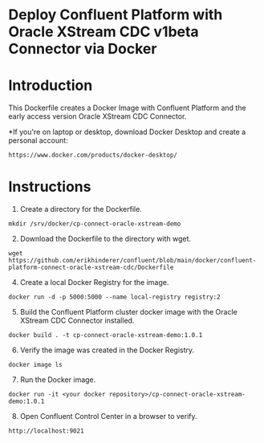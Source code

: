 # Deploy Confluent Platform with Oracle XStream CDC v1beta Connector via Docker

# Introduction
This Dockerfile creates a Docker Image with Confluent Platform and the early access version Oracle XStream CDC Connector. 

*If you're on laptop or desktop, download Docker Desktop and create a personal account: 
```
https://www.docker.com/products/docker-desktop/
```

# Instructions
1. Create a directory for the Dockerfile.
```
mkdir /srv/docker/cp-connect-oracle-xstream-demo
```
2. Download the Dockerfile to the directory with wget.
```
wget https://github.com/erikhinderer/confluent/blob/main/docker/confluent-platform-connect-oracle-xstream-cdc/Dockerfile
```
4. Create a local Docker Registry for the image.
```
docker run -d -p 5000:5000 --name local-registry registry:2
```
5. Build the Confluent Platform cluster docker image with the Oracle XStream CDC Connector installed.
```
docker build . -t cp-connect-oracle-xstream-demo:1.0.1
```
6. Verify the image was created in the Docker Registry.
```
docker image ls
```
7. Run the Docker image.
```
docker run -it <your docker repository>/cp-connect-oracle-xstream-demo:1.0.1
```
8. Open Confluent Control Center in a browser to verify.
```
http://localhost:9021
```
